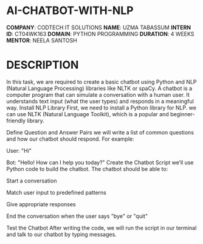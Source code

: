 # AI-CHATBOT-WITH-NLP

**COMPANY**: CODTECH IT SOLUTIONS
**NAME**: UZMA TABASSUM
**INTERN ID**: CT04WK163
**DOMAIN**: PYTHON PROGRAMMING
**DURATION**: 4 WEEKS
**MENTOR**: NEELA SANTOSH
# DESCRIPTION

In this task, we are required to create a basic chatbot using Python and NLP (Natural Language Processing) libraries like NLTK or spaCy. A chatbot is a computer program that can simulate a conversation with a human user. It understands text input (what the user types) and responds in a meaningful way.
Install NLP Library
First, we need to install a Python library for NLP. we can use NLTK (Natural Language Toolkit), which is a popular and beginner-friendly library.

Define Question and Answer Pairs
we will write a list of common questions and how our chatbot should respond. For example:

User: "Hi"

Bot: "Hello! How can I help you today?"
Create the Chatbot Script
we’ll use Python code to build the chatbot. The chatbot should be able to:

Start a conversation

Match user input to predefined patterns

Give appropriate responses

End the conversation when the user says "bye" or "quit"

Test the Chatbot
After writing the code, we will run the script in our terminal and talk to our chatbot by typing messages.

